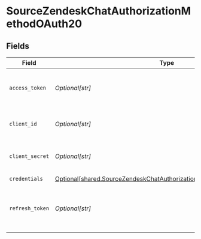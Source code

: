 # SourceZendeskChatAuthorizationMethodOAuth20


## Fields

| Field                                                                                                                                                        | Type                                                                                                                                                         | Required                                                                                                                                                     | Description                                                                                                                                                  |
| ------------------------------------------------------------------------------------------------------------------------------------------------------------ | ------------------------------------------------------------------------------------------------------------------------------------------------------------ | ------------------------------------------------------------------------------------------------------------------------------------------------------------ | ------------------------------------------------------------------------------------------------------------------------------------------------------------ |
| `access_token`                                                                                                                                               | *Optional[str]*                                                                                                                                              | :heavy_minus_sign:                                                                                                                                           | Access Token for making authenticated requests.                                                                                                              |
| `client_id`                                                                                                                                                  | *Optional[str]*                                                                                                                                              | :heavy_minus_sign:                                                                                                                                           | The Client ID of your OAuth application                                                                                                                      |
| `client_secret`                                                                                                                                              | *Optional[str]*                                                                                                                                              | :heavy_minus_sign:                                                                                                                                           | The Client Secret of your OAuth application.                                                                                                                 |
| `credentials`                                                                                                                                                | [Optional[shared.SourceZendeskChatAuthorizationMethodOAuth20Credentials]](undefined/models/shared/sourcezendeskchatauthorizationmethodoauth20credentials.md) | :heavy_check_mark:                                                                                                                                           | N/A                                                                                                                                                          |
| `refresh_token`                                                                                                                                              | *Optional[str]*                                                                                                                                              | :heavy_minus_sign:                                                                                                                                           | Refresh Token to obtain new Access Token, when it's expired.                                                                                                 |